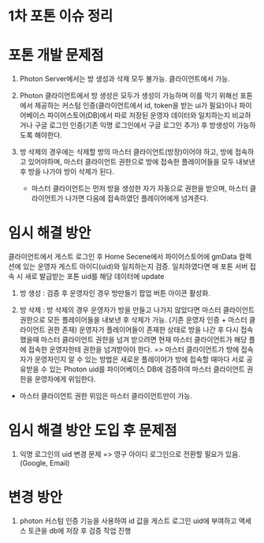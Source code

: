 # 1차 포톤 이슈 정리

# 포톤 개발 문제점
1. Photon Server에서는 방 생성과 삭제 모두 불가능. 클라이언트에서 가능.

2. Photon 클라이언트에서 방 생성은 모두가 생성이 가능하며 이를 막기 위해선 
  포톤에서 제공하는 커스텀 인증(클라이언트에서 id, token을 받는 ui가 필요)이나
  파이어베이스 파이어스토어(DB)에서 따로 저장된 운영자 데이터와 일치하는지 비교하거나 
  구글 로그인 인증(기존 익명 로그인에서 구글 로그인 추가) 후 방생성이 가능하도록 해야한다.

3. 방 삭제의 경우에는 삭제할 방의 마스터 클라이언트(방장)이어야 하고, 방에 접속하고 있어야하며, 
   마스터 클라이언트 권한으로 방에 접속한 플레이어들을 모두 내보낸 후
   방을 나가야 방이 삭제가 된다.
   * 마스터 클라이언트는 먼저 방을 생성한 자가 자동으로 권한을 받으며, 마스터 클라이언트가 나가면 다음에 접속하였던 플레이어에게 넘겨준다.

# 임시 해결 방안
클라이언트에서 게스트 로그인 후 Home Secene에서 파이어스토어에 gmData 컬렉션에 있는 
운영자 게스트 아이디(uid)와 일치하는지 검증.
일치하였다면 매 포톤 서버 접속 시 새로 발급받는 포톤 uid를 해당 데이터에 update

1. 방 생성 : 검증 후 운영자인 경우 방만들기 팝업 버튼 아이콘 활성화.

2. 방 삭제 : 방 삭제의 경우 운영자가 방을 만들고 나가지 않았다면 마스터 클라이언트 권한으로 
모든 플레이어들을 내보낸 후 삭제가 가능. (기존 운영자 인증 + 마스터 클라이언트 권한 존재)
운영자가 플레이어들이 존재한 상태로 방을 나간 후 다시 접속했을때 마스터 클라이언트 권한을 넘겨 받으려면
현재 마스터 클라이언트가 해당 플에 접속한 운영자한테 권한을 넘겨받아야 한다.
=> 마스터 클라이언트가 방에 접속자가 운영자인지 알 수 있는 방법은 새로운 플레이어가 방에 접속할 때마다
서로 공유받을 수 있는 Photon uid를 파이어베이스 DB에 검증하여 마스터 클라이언트 권한을 운영자에게 위임한다.
* 마스터 클라이언트 권한 위임은 마스터 클라이언트만이 가능.

# 임시 해결 방안 도입 후 문제점

1. 익명 로그인의 uid 변경 문제 => 영구 아이디 로그인으로 전환할 필요가 있음.(Google, Email) 

# 변경 방안

1. photon 커스텀 인증 기능을 사용하여 id 값을 게스트 로그인 uid에 부여하고 액세스 토큰을 db에 저장 후 검증 작업 진행
